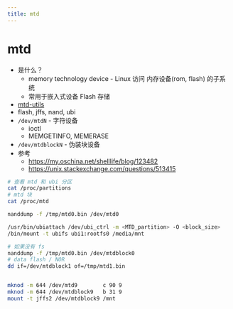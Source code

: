 ```yaml
---
title: mtd
---
```


# mtd
* 是什么？
  * memory technology device - Linux 访问 内存设备(rom, flash) 的子系统
  * 常用于嵌入式设备 Flash 存储
* [mtd-utils](http://www.linux-mtd.infradead.org/)
* flash, jffs, nand, ubi
* `/dev/mtdN` - 字符设备
  * ioctl
  * MEMGETINFO, MEMERASE
* `/dev/mtdblockN` - 伪装块设备
* 参考
  * https://my.oschina.net/shelllife/blog/123482
  * https://unix.stackexchange.com/questions/513415

```bash
# 查看 mtd 和 ubi 分区
cat /proc/partitions
# mtd 块
cat /proc/mtd

nanddump -f /tmp/mtd0.bin /dev/mtd0

/usr/bin/ubiattach /dev/ubi_ctrl -m <MTD_partition> -O <block_size>
/bin/mount -t ubifs ubi1:rootfs0 /media/mnt

# 如果没有 fs
nanddump -f /tmp/mtd0.bin /dev/mtdblock0
# data flash / NOR
dd if=/dev/mtdblock1 of=/tmp/mtd1.bin


mknod -m 644 /dev/mtd9        c 90 9
mknod -m 644 /dev/mtdblock9   b 31 9
mount -t jffs2 /dev/mtdblock9 /mnt
```
